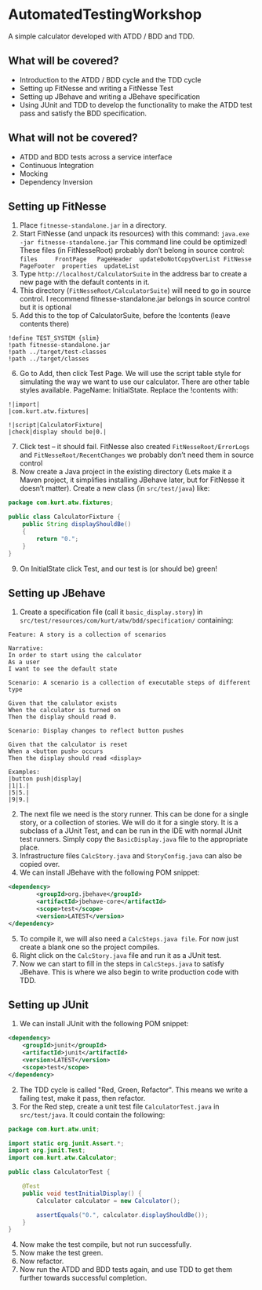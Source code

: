 AutomatedTestingWorkshop
========================

A simple calculator developed with ATDD / BDD and TDD.

## What will be covered? ##

- Introduction to the ATDD / BDD cycle and the TDD cycle
- Setting up FitNesse and writing a FitNesse Test
- Setting up JBehave and writing a JBehave specification
- Using JUnit and TDD to develop the functionality to make the ATDD test pass and satisfy the BDD specification.

## What will not be covered? ##

- ATDD and BDD tests across a service interface
- Continuous Integration
- Mocking
- Dependency Inversion

## Setting up FitNesse ##

1. Place  `fitnesse-standalone.jar` in a directory.
2. Start FitNesse (and unpack its resources) with this command: `java.exe -jar fitnesse-standalone.jar` This command line could be optimized! These files (in FitNesseRoot) probably don’t belong in source control: `files     FrontPage   PageHeader  updateDoNotCopyOverList FitNesse  PageFooter  properties  updateList`
3. Type `http://localhost/CalculatorSuite` in the address bar to create a new page with the default contents in it.
4. This directory (`FitNesseRoot/CalculatorSuite`) will need to go in source control. I recommend fitnesse-standalone.jar belongs in source control but it is optional
5. Add this to the top of CalculatorSuite, before the !contents (leave contents there)
```
!define TEST_SYSTEM {slim}
!path fitnesse-standalone.jar
!path ../target/test-classes
!path ../target/classes
```

6. Go to Add, then click Test Page. We will use the script table style for simulating the way we want to use our calculator. There are other table styles available. PageName: InitialState. Replace the !contents with:
```
!|import|
|com.kurt.atw.fixtures|
```
```
!|script|CalculatorFixture|
|check|display should be|0.|
```

7. Click test – it should fail. FitNesse also created `FitNesseRoot/ErrorLogs` and `FitNesseRoot/RecentChanges` we probably don’t need them in source control
8. Now create a Java project in the existing directory (Lets make it a Maven project, it simplifies installing JBehave later, but for FitNesse it doesn’t matter). Create a new class (in `src/test/java`) like:

```java
package com.kurt.atw.fixtures;

public class CalculatorFixture {
	public String displayShouldBe()
	{
		return "0.";
	}
}
```
9. On InitialState click Test, and our test is (or should be) green!

## Setting up JBehave ##

1. Create a specification file (call it `basic_display.story`) in `src/test/resources/com/kurt/atw/bdd/specification/` containing:

```cucumber
Feature: A story is a collection of scenarios

Narrative:
In order to start using the calculator
As a user
I want to see the default state

Scenario: A scenario is a collection of executable steps of different type

Given that the calulator exists
When the calculator is turned on
Then the display should read 0.

Scenario: Display changes to reflect button pushes

Given that the calculator is reset
When a <button push> occurs
Then the display should read <display>

Examples:
|button push|display|
|1|1.|
|5|5.|
|9|9.|
```
2. The next file we need is the story runner. This can be done for a single story, or a collection of stories. We will do it for a single story. It is a subclass of a JUnit Test, and can be run in the IDE with normal JUnit test runners. Simply copy the `BasicDisplay.java` file to the appropriate place.
3. Infrastructure files `CalcStory.java` and `StoryConfig.java` can also be copied over.
4. We can install JBehave with the following POM snippet:

```xml
<dependency>
  		<groupId>org.jbehave</groupId>
  		<artifactId>jbehave-core</artifactId>
  		<scope>test</scope>
		<version>LATEST</version>
</dependency>
```
5. To compile it, we will also need a `CalcSteps.java file`. For now just create a blank one so the project compiles.
6. Right click on the `CalcStory.java` file and run it as a JUnit test.
7. Now we can start to fill in the steps in `CalcSteps.java` to satisfy JBehave. This is where we also begin to write production code with TDD.

## Setting up JUnit ##

1. We can install JUnit with the following POM snippet:

```xml
<dependency>
  	<groupId>junit</groupId>
    <artifactId>junit</artifactId>
    <version>LATEST</version>
    <scope>test</scope>
</dependency>
```
2. The TDD cycle is called "Red, Green, Refactor". This means we write a failing test, make it pass, then refactor.
3. For the Red step, create a unit test file `CalculatorTest.java` in `src/test/java`. It could contain the following:

```java
package com.kurt.atw.unit;

import static org.junit.Assert.*;
import org.junit.Test;
import com.kurt.atw.Calculator;

public class CalculatorTest {

	@Test
	public void testInitialDisplay() {
		Calculator calculator = new Calculator();

		assertEquals("0.", calculator.displayShouldBe());
	}
}
```
4. Now make the test compile, but not run successfully.
5. Now make the test green.
6. Now refactor.
7. Now run the ATDD and BDD tests again, and use TDD to get them further towards successful completion.

